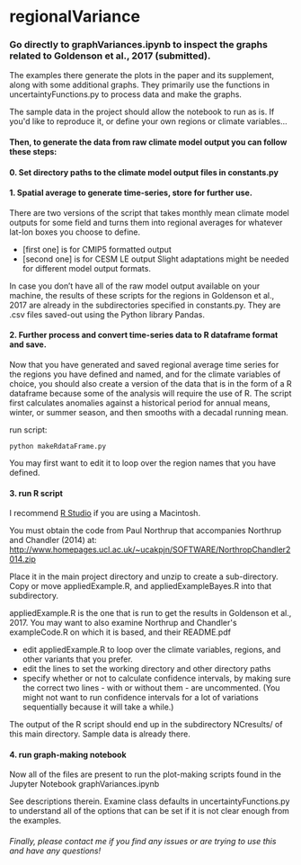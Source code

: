 # regionalVariance

### Go directly to graphVariances.ipynb to inspect the graphs related to Goldenson et al., 2017 (submitted).
The examples there generate the plots in the paper and its supplement, along with some additional graphs. They primarily use the functions in uncertaintyFunctions.py to process data and make the graphs.

The sample data in the project should allow the notebook to run as is. If you'd like to reproduce it, or define your own regions or climate variables...

#### Then, to generate the data from raw climate model output you can follow these steps:

#### 0. Set directory paths to the climate model output files in constants.py

#### 1. Spatial average to generate time-series, store for further use.

There are two versions of the script that takes monthly mean climate model outputs for some field and turns them into regional averages for whatever lat-lon boxes you choose to define.
- [first one] is for CMIP5 formatted output
- [second one] is for CESM LE output
Slight adaptations might be needed for different model output formats.

In case you don’t have all of the raw model output available on your machine, the results of these scripts for the regions in Goldenson et al., 2017 are already in the subdirectories specified in constants.py. They are .csv files saved-out using the Python library Pandas.

#### 2. Further process and convert time-series data to R dataframe format and save.
Now that you have generated and saved regional average time series for the regions you have defined and named, and for the climate variables of choice, you should also create a version of the data that is in the form of a R dataframe because some of the analysis will require the use of R. The script first calculates anomalies against a historical period for annual means, winter, or summer season, and then smooths with a decadal running mean.

run script:

	python makeRdataFrame.py
You may first want to edit it to loop over the region names that you have defined.

#### 3. run R script
I recommend <a href='https://www.rstudio.com/products/rstudio/#Desktop'>R Studio</a> if you are using a Macintosh.

You must obtain the code from Paul Northrup that accompanies Northrup and Chandler (2014) at:  http://www.homepages.ucl.ac.uk/~ucakpjn/SOFTWARE/NorthropChandler2014.zip

Place it in the main project directory and unzip to create a sub-directory. Copy or move appliedExample.R, and appliedExampleBayes.R into that subdirectory.   

appliedExample.R is the one that is run to get the results in Goldenson et al., 2017. You may want to also examine Northrup and Chandler's exampleCode.R on which it is based, and their README.pdf

- edit appliedExample.R to loop over the climate variables, regions, and other variants that you prefer.
- edit the lines to set the working directory and other directory paths
- specify whether or not to calculate confidence intervals, by making sure the correct two lines - with or without them - are uncommented. (You might not want to run confidence intervals for a lot of variations sequentially because it will take a while.)

The output of the R script should end up in the subdirectory NCresults/ of this main directory. Sample data is already there.

#### 4. run graph-making notebook
Now all of the files are present to run the plot-making scripts found in the Jupyter Notebook graphVariances.ipynb

See descriptions therein. Examine class defaults in uncertaintyFunctions.py to understand all of the options that can be set if it is not clear enough from the examples.

###### Finally, please contact me if you find any issues or are trying to use this and have any questions!
